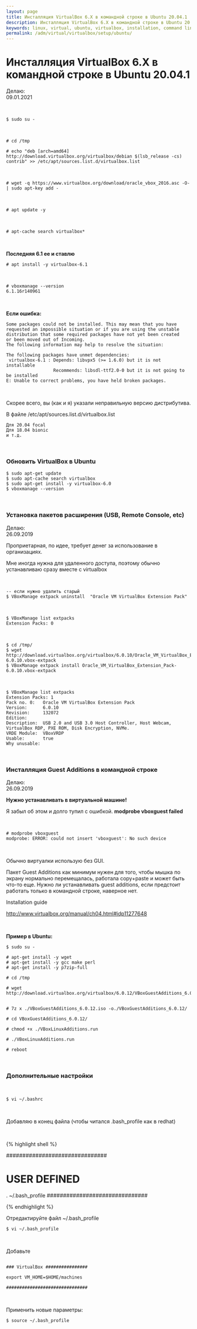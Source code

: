 ```yaml
---
layout: page
title: Инсталляция VirtualBox 6.X в командной строке в Ubuntu 20.04.1
description: Инсталляция VirtualBox 6.X в командной строке в Ubuntu 20.04.1
keywords: linux, virtual, ubuntu, virtualbox, installation, command line
permalink: /adm/virtual/virtualbox/setup/ubuntu/
---
```


# Инсталляция VirtualBox 6.X в командной строке в Ubuntu 20.04.1

Делаю:  
09.01.2021

<br/>

    $ sudo su -

<br/>

    # cd /tmp

    # echo "deb [arch=amd64] http://download.virtualbox.org/virtualbox/debian $(lsb_release -cs) contrib" >> /etc/apt/sources.list.d/virtualbox.list

<br/>

    # wget -q https://www.virtualbox.org/download/oracle_vbox_2016.asc -O- | sudo apt-key add -

<br/>

    # apt update -y

<br/>

    # apt-cache search virtualbox*

<br/>

**Последняя 6.1 ее и ставлю**

    # apt install -y virtualbox-6.1

<br/>

    # vboxmanage --version
    6.1.16r140961

<br/>

**Если ошибка:**

```
Some packages could not be installed. This may mean that you have
requested an impossible situation or if you are using the unstable
distribution that some required packages have not yet been created
or been moved out of Incoming.
The following information may help to resolve the situation:

The following packages have unmet dependencies:
 virtualbox-6.1 : Depends: libvpx5 (>= 1.6.0) but it is not installable
                  Recommends: libsdl-ttf2.0-0 but it is not going to be installed
E: Unable to correct problems, you have held broken packages.
```

<br/>

Скорее всего, вы (как и я) указали неправильную версию дистрибутива.

В файле /etc/apt/sources.list.d/virtualbox.list

```
Для 20.04 focal
Для 18.04 bionic
и т.д.
```

<br/>

### Обновить VirtualBox в Ubuntu

    $ sudo apt-get update
    $ sudo apt-cache search virtualbox
    $ sudo apt-get install -y virtualbox-6.0
    $ vboxmanage --version

<br/>

### Установка пакетов расширения (USB, Remote Console, etc)

Делаю:  
26.09.2019

Проприетарная, по идее, требует денег за использование в организациях.

Мне иногда нужна для удаленного доступа, поэтому обычно устанавливаю сразу вместе с virtualbox

<br/>

    -- если нужно удалить старый
    $ VBoxManage extpack uninstall  "Oracle VM VirtualBox Extension Pack"

<br/>

    $ VBoxManage list extpacks
    Extension Packs: 0

<br/>    
    
    $ cd /tmp/
    $ wget http://download.virtualbox.org/virtualbox/6.0.10/Oracle_VM_VirtualBox_Extension_Pack-6.0.10.vbox-extpack
    $ VBoxManage extpack install Oracle_VM_VirtualBox_Extension_Pack-6.0.10.vbox-extpack

<br/>

    $ VBoxManage list extpacks
    Extension Packs: 1
    Pack no. 0:   Oracle VM VirtualBox Extension Pack
    Version:      6.0.10
    Revision:     132072
    Edition:
    Description:  USB 2.0 and USB 3.0 Host Controller, Host Webcam, VirtualBox RDP, PXE ROM, Disk Encryption, NVMe.
    VRDE Module:  VBoxVRDP
    Usable:       true
    Why unusable:

<br/>

### Инсталляция Guest Additions в командной строке

Делаю:  
26.09.2019

**Нужно устанавливать в виртуальной машине!**

Я забыл об этом и долго тупил с ошибкой. **modprobe vboxguest failed**

<br/>

    # modprobe vboxguest
    modprobe: ERROR: could not insert 'vboxguest': No such device

<br/>

Обычно виртуалки использую без GUI.

Пакет Guest Additions как минимум нужен для того, чтобы мышка по экрану нормально перемещалась, работала copy+paste и может быть что-то еще. Нужно ли устанавливать guest additions, если предстоит работать только в командной строке, наверное нет.

Installation guide

http://www.virtualbox.org/manual/ch04.html#idp11277648

<br/>

**Пример в Ubuntu:**

    $ sudo su -

    # apt-get install -y wget
    # apt-get install -y gcc make perl
    # apt-get install -y p7zip-full

    # cd /tmp

    # wget http://download.virtualbox.org/virtualbox/6.0.12/VBoxGuestAdditions_6.0.12.iso


    # 7z x ./VBoxGuestAdditions_6.0.12.iso -o./VBoxGuestAdditions_6.0.12/

    # cd VBoxGuestAdditions_6.0.12/

    # chmod +x ./VBoxLinuxAdditions.run

    # ./VBoxLinuxAdditions.run

    # reboot

<br/>

### Дополнительные настройки

<br/>

    $ vi ~/.bashrc

<br/>

Добавляю в конец файла (чтобы читался .bash_profile как в redhat)

<br/>

{% highlight shell %}

###############################

# USER DEFINED

. ~/.bash_profile
###############################

{% endhighlight %}

Отредактируйте файл ~/.bash_profile

    $ vi ~/.bash_profile

<br/>

Добавьте

```shell

### VirtualBox ################

export VM_HOME=$HOME/machines

###############################

```

<br/>

Применить новые параметры:

    $ source ~/.bash_profile

<!--

<br/>

### Работа с Plugin в Vagrant

    $ vagrant plugin list
    $ vagrant plugin update


<br/>

Словил ошибку:

**modprobe vboxguest failed**

 # apt-get install -y virtualbox-dkms
    # apt-get install -y virtualbox-guest-dkms
    # apt-get install -y linux-headers-virtual

Не помогло.

    # /sbin/rcvboxadd quicksetup all

 -->

<!-- <br/>




Еще возможные варианты:

    # modprobe vboxdrv
    # modprobe vboxvideo
    # modprobe vboxsf


    # ./VBoxLinuxAdditions.run -->

<!--


На клиенте, после инсталляции guest additions можно выполнить команды:

    $ VBoxClient

    Options:

      --clipboard            start the shared clipboard service
      --draganddrop          start the drag and drop service
      --display              start the display management service
      --checkhostversion start the host version notifier service
      --seamless             start the seamless windows service
      -d, --nodaemon         continue running as a system service

Буфер обмена постоянно перестает работать.

К сожалению, мне пока не удалось найти решения, которое позволило бы полностью побороть данную проблему.

Как вариант,

// Найти процесс clipboard

    $ ps -Af | grep VBoxClient

// кильнуть его по -9

    $ kill -9

// Стартовать его заново

    $ VBoxClient --clipboard

Или попробовать использовать команды:

    $ killall VBoxClient

    $ VBoxClient-all

Если гостевая машина windows, можно попробовать убить процесс VBoxTray.exe

// Investigating shared clipboard problems on X11 guests or hosts

https://www.virtualbox.org/wiki/X11Clipboard


-->
